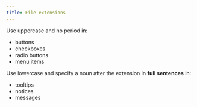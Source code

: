 ```yaml
---
title: File extensions
---
```


Use uppercase and no period in:
* buttons
* checkboxes
* radio buttons
* menu items

<DosDonts>
    <template #dont>
        <p>.PDF, .CSS, .HTML</p>
        <img src="./static/export-to-pdf-dont.png" style="margin: auto" />
    </template>
    <template #do>
        <p>PDF, CSS, HTML</p>
        <img src="./static/export-to-pdf-do.png" style="margin: auto" />
    </template>
</DosDonts>

Use lowercase and specify a noun after the extension in **full sentences** in:
* tooltips
* notices
* messages

<DosDonts>
    <template #dont>
        <p>Add a DOCX file.</p>
        <p>Save your file in the pdf file format.</p>
        </template>
    <template #do>
        <p>Add a .docx file.</p>
        <p>Save your file in the .pdf file format.</p>
    </template>
</DosDonts>

